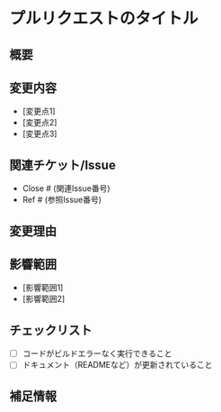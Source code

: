 # プルリクエストのタイトル
<!-- 変更の概要を簡潔に記載 -->

## 概要
<!-- このプルリクエストの目的や背景について簡潔に説明 -->

## 変更内容
<!-- 実装内容や変更点の詳細を記載 -->
- [変更点1]
- [変更点2]
- [変更点3]

## 関連チケット/Issue
<!-- 関連するチケットやIssue番号があれば記載 -->
- Close # (関連Issue番号)
- Ref # (参照Issue番号)

## 変更理由
<!-- 変更を行った理由や、解決したかった課題について記載 -->

## 影響範囲
<!-- この変更が影響する範囲やシステムへの影響を記載 -->
- [影響範囲1]
- [影響範囲2]

## チェックリスト
<!-- PRを出す前に確認すべき事項をリスト化 -->
- [ ] コードがビルドエラーなく実行できること
- [ ] ドキュメント（READMEなど）が更新されていること

## 補足情報
<!-- その他、レビューアーに伝えておきたい情報があれば記載 -->